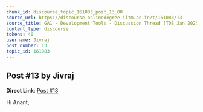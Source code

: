 ```yaml
---
chunk_id: discourse_topic_161083_post_13_00
source_url: https://discourse.onlinedegree.iitm.ac.in/t/161083/13
source_title: GA1 - Development Tools - Discussion Thread [TDS Jan 2025]
content_type: discourse
tokens: 40
username: Jivraj
post_number: 13
topic_id: 161083
---
```


## Post #13 by Jivraj

**Direct Link**: [Post #13](https://discourse.onlinedegree.iitm.ac.in/t/161083/13)

Hi Anant,
